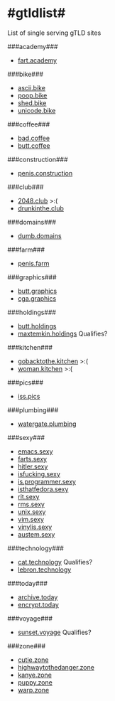 #gtldlist#
========

List of single serving gTLD sites

###academy###
* [fart.academy](http://fart.academy)

###bike###
* [ascii.bike](http://ascii.bike)
* [poop.bike](http://poop.bike)
* [shed.bike](http://shed.bike)
* [unicode.bike](http://unicode.bike)

###coffee###
* [bad.coffee](http://bad.coffee)
* [butt.coffee](http://butt.coffee)

###construction###
* [penis.construction](http://penis.construction)

###club###
* [2048.club](http://2048.club/) >:(
* [drunkinthe.club](http://drunkinthe.club)

###domains###
* [dumb.domains](http://dumb.domains)

###farm###
* [penis.farm](http://penis.farm)

###graphics###
* [butt.graphics](butt.graphics)
* [cga.graphics](http://cga.graphics)

###holdings###
* [butt.holdings](http://butt.holdings)
* [maxtemkin.holdings](http://maxtemkin.holdings) Qualifies?

###kitchen###
* [gobacktothe.kitchen](http://gobacktothe.kitchen/) >:(
* [woman.kitchen](http://woman.kitchen/) >:(

###pics###
* [iss.pics](http://www.iss.pics/)

###plumbing###
* [watergate.plumbing](http://watergate.plumbing)

###sexy###
* [emacs.sexy](http://vim.sexy)
* [farts.sexy](http://farts.sexy)
* [hitler.sexy](http://hitler.sexy)
* [isfucking.sexy](http://welcome.isfucking.sexy)
* [is.programmer.sexy](http://is.programmer.sexy/)
* [isthatfedora.sexy](http://isthatfedora.sexy)
* [rit.sexy](http://rit.sexy)
* [rms.sexy](https://rms.sexy)
* [unix.sexy](http://unix.sexy)
* [vim.sexy](http://vim.sexy)
* [vinylis.sexy](http://www.vinylis.sexy)
* [austem.sexy](http://austen.sexy)

###technology###
* [cat.technology](http://cat.technology) Qualifies?
* [lebron.technology](http://lebron.technology/)

###today###
* [archive.today](http://archive.today)
* [encrypt.today](https://encrypt.today)

###voyage###
* [sunset.voyage](http://sunset.voyage) Qualifies?

###zone###
* [cutie.zone](http://cutie.zone)
* [highwaytothedanger.zone](http://highwaytothedanger.zone)
* [kanye.zone](http://kanye.zone)
* [puppy.zone](http://puppy.zone)
* [warp.zone](http://warp.zone)


